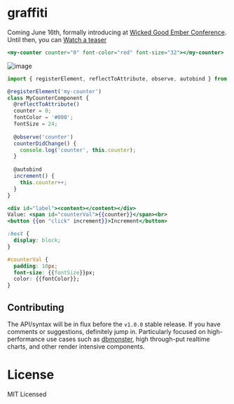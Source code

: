 # graffiti

Coming June 16th, formally introducing at [Wicked Good Ember Conference](http://wickedgoodember.com/speakers#jay-phelps). Until then, you can [Watch a teaser](https://www.youtube.com/watch?v=sNeK4Kplo9g&t=812)

```hbs
<my-counter counter="0" font-color="red" font-size="32"></my-counter>
```

![image](https://cloud.githubusercontent.com/assets/762949/6720571/4863d198-cd81-11e4-913a-5ff18d985ca9.png)

```javascript
import { registerElement, reflectToAttribute, observe, autobind } from 'graffiti';

@registerElement('my-counter')
class MyCounterComponent {
  @reflectToAttribute()
  counter = 0;
  fontColor = '#000';
  fontSize = 24;
  
  @observe('counter')
  counterDidChange() {
    console.log('counter', this.counter);
  }
  
  @autobind    
  increment() {
    this.counter++;
  }
}
```

```hbs
<div id="label"><content></content></div>
Value: <span id="counterVal">{{counter}}</span><br>
<button {{on "click" increment}}>Increment</button>
```

```css
:host {
  display: block;
}

#counterVal {
  padding: 10px;
  font-size: {{fontSize}}px;
  color: {{fontColor}};
}
```

## Contributing
The API/syntax will be in flux before the `v1.0.0` stable release. If you have comments or suggestions, definitely jump in. Particularly focused on high-performance use cases such as [dbmonster](https://dbmonster.firebaseapp.com/), high through-put realtime charts, and other render intensive components.

# License
MIT Licensed
